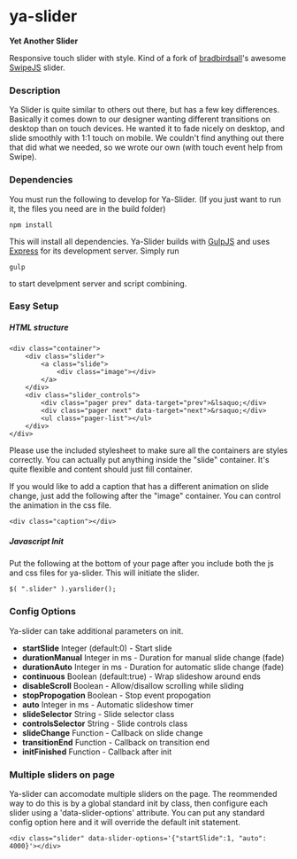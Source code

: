 # ya-slider

**Yet Another Slider**

Responsive touch slider with style. Kind of a fork of [bradbirdsall](https://github.com/bradbirdsall)'s awesome [SwipeJS](https://github.com/bradbirdsall/Swipe "Swipe") slider.

### Description

Ya Slider is quite similar to others out there, but has a few key differences. Basically it comes down to our designer wanting different transitions on desktop than on touch devices. He wanted it to fade nicely on desktop, and slide smoothly with 1:1 touch on mobile. We couldn't find anything out there that did what we needed, so we wrote our own (with touch event help from Swipe).

### Dependencies

You must run the following to develop for Ya-Slider. (If you just want to run it, the files you need are in the build folder)

`npm install`

This will install all dependencies. Ya-Slider builds with [GulpJS](http://gulpjs.com/) and uses [Express](http://expressjs.com/) for its development server.
Simply run

`gulp`

to start develpment server and script combining.

### Easy Setup

##### HTML structure

```
<div class="container">
    <div class="slider">
        <a class="slide">
            <div class="image"></div>
        </a>
    </div>
    <div class="slider_controls">
        <div class="pager prev" data-target="prev">&lsaquo;</div>
        <div class="pager next" data-target="next">&rsaquo;</div>
        <ul class="pager-list"></ul>
    </div>
</div>
``` 

Please use the included stylesheet to make sure all the containers are styles correctly. You can actually put anything inside the "slide" container. It's quite flexible and content should just fill container.

If you would like to add a caption that has a different animation on slide change, just add the following after the "image" container. You can control the animation in the css file.

`<div class="caption"></div>`

##### Javascript Init

Put the following at the bottom of your page after you include both the js and css files for ya-slider. This will initiate the slider.

`$( ".slider" ).yarslider();`

### Config Options

Ya-slider can take additional parameters on init.

- **startSlide** Integer (default:0) - Start slide
- **durationManual** Integer in ms - Duration for manual slide change (fade)
- **durationAuto** Integer in ms - Duration for automatic slide change (fade)
- **continuous** Boolean (default:true) - Wrap slideshow around ends
- **disableScroll** Boolean - Allow/disallow scrolling while sliding
- **stopPropogation** Boolean - Stop event propogation
- **auto** Integer in ms - Automatic slideshow timer
- **slideSelector** String - Slide selector class
- **controlsSelector** String - Slide controls class
- **slideChange** Function - Callback on slide change
- **transitionEnd** Function - Callback on transition end
- **initFinished** Function - Callback after init

### Multiple sliders on page

Ya-slider can accomodate multiple sliders on the page. The reommended way to do this is by a global standard init by class, then configure each slider using a 'data-slider-options' attribute. You can put any standard config option here and it will override the default init statement.

`<div class="slider" data-slider-options='{"startSlide":1, "auto": 4000}'></div>`


